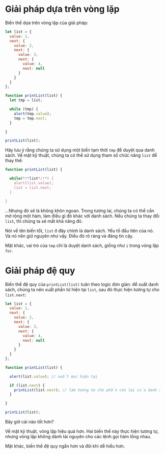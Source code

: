 # Giải pháp dựa trên vòng lặp

Biến thể dựa trên vòng lặp của giải pháp:

```js run
let list = {
  value: 1,
  next: {
    value: 2,
    next: {
      value: 3,
      next: {
        value: 4,
        next: null
      }
    }
  }
};

function printList(list) {
  let tmp = list;

  while (tmp) {
    alert(tmp.value);
    tmp = tmp.next;
  }

}

printList(list);
```

Hãy lưu ý rằng chúng ta sử dụng một biến tạm thời `tmp` để duyệt qua danh sách. Về mặt kỹ thuật, chúng ta có thể sử dụng tham số chức năng `list` để thay thế:

```js
function printList(list) {

  while(*!*list*/!*) {
    alert(list.value);
    list = list.next;
  }

}
```

...Nhưng đó sẽ là không khôn ngoan. Trong tương lai, chúng ta có thể cần mở rộng một hàm, làm điều gì đó khác với danh sách. Nếu chúng ta thay đổi `list`, thì chúng ta sẽ mất khả năng đó.

Nói về tên biến tốt, `list` ở đây chính là danh sách. Yếu tố đầu tiên của nó. Và nó nên giữ nguyên như vậy. Điều đó rõ ràng và đáng tin cậy.

Mặt khác, vai trò của `tmp` chỉ là duyệt danh sách, giống như `i` trong vòng lặp `for`.

# Giải pháp đệ quy

Biến thể đệ quy của `printList(list)` tuân theo logic đơn giản: để xuất danh sách, chúng ta nên xuất phần tử hiện tại `list`, sau đó thực hiện tương tự cho `list.next`:

```js run
let list = {
  value: 1,
  next: {
    value: 2,
    next: {
      value: 3,
      next: {
        value: 4,
        next: null
      }
    }
  }
};

function printList(list) {

  alert(list.value); // xuất mục hiện tại

  if (list.next) {
    printList(list.next); // làm tương tự cho phần còn lại của danh sách
  }

}

printList(list);
```

Bây giờ cái nào tốt hơn?

Về mặt kỹ thuật, vòng lặp hiệu quả hơn. Hai biến thể này thực hiện tương tự, nhưng vòng lặp không dành tài nguyên cho các lệnh gọi hàm lồng nhau.

Mặt khác, biến thể đệ quy ngắn hơn và đôi khi dễ hiểu hơn.
